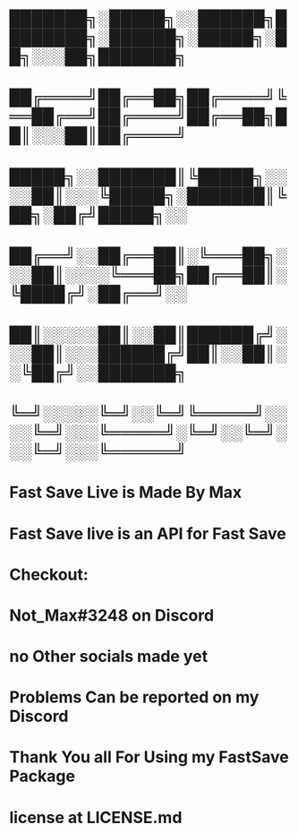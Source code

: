 # ███████╗░█████╗░░██████╗████████╗░██████╗░█████╗░██╗░░░██╗███████╗
# ██╔════╝██╔══██╗██╔════╝╚══██╔══╝██╔════╝██╔══██╗██║░░░██║██╔════╝
# █████╗░░███████║╚█████╗░░░░██║░░░╚█████╗░███████║╚██╗░██╔╝█████╗░░
# ██╔══╝░░██╔══██║░╚═══██╗░░░██║░░░░╚═══██╗██╔══██║░╚████╔╝░██╔══╝░░
# ██║░░░░░██║░░██║██████╔╝░░░██║░░░██████╔╝██║░░██║░░╚██╔╝░░███████╗
# ╚═╝░░░░░╚═╝░░╚═╝╚═════╝░░░░╚═╝░░░╚═════╝░╚═╝░░╚═╝░░░╚═╝░░░╚══════╝

# Fast Save Live is Made By Max

# Fast Save live is an API for Fast Save

# Checkout:
# Not_Max#3248 on Discord
# no Other socials made yet

# Problems Can be reported on my Discord

# Thank You all For Using my FastSave Package

# license at LICENSE.md

